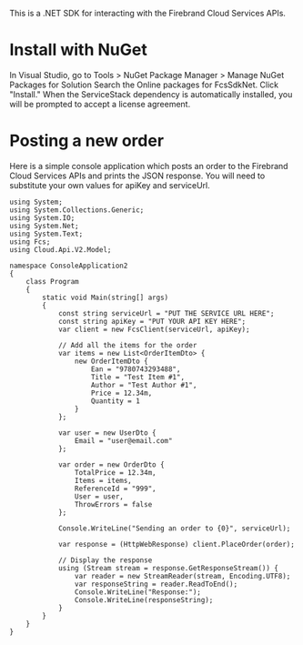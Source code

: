 This is a .NET SDK for interacting with the Firebrand Cloud Services APIs.

# Install with NuGet

In Visual Studio, go to Tools > NuGet Package Manager > Manage NuGet Packages for Solution
Search the Online packages for FcsSdkNet.  Click "Install."
When the ServiceStack dependency is automatically installed, you will be prompted to accept a license agreement.

# Posting a new order

Here is a simple console application which posts an order to the Firebrand Cloud Services APIs and prints the JSON response.  You will need to substitute your own values for apiKey and serviceUrl.

```
using System;
using System.Collections.Generic;
using System.IO;
using System.Net;
using System.Text;
using Fcs;
using Cloud.Api.V2.Model;

namespace ConsoleApplication2
{
    class Program
    {
        static void Main(string[] args)
        {
            const string serviceUrl = "PUT THE SERVICE URL HERE";
            const string apiKey = "PUT YOUR API KEY HERE";
            var client = new FcsClient(serviceUrl, apiKey);

            // Add all the items for the order
            var items = new List<OrderItemDto> {
                new OrderItemDto {
                    Ean = "9780743293488",
                    Title = "Test Item #1",
                    Author = "Test Author #1",
                    Price = 12.34m,
                    Quantity = 1
                }
            }; 

            var user = new UserDto {
                Email = "user@email.com"
            };

            var order = new OrderDto {
                TotalPrice = 12.34m,
                Items = items,
                ReferenceId = "999",
                User = user,
                ThrowErrors = false
            };

            Console.WriteLine("Sending an order to {0}", serviceUrl);

            var response = (HttpWebResponse) client.PlaceOrder(order);
            
            // Display the response
            using (Stream stream = response.GetResponseStream()) {
                var reader = new StreamReader(stream, Encoding.UTF8);
                var responseString = reader.ReadToEnd();
                Console.WriteLine("Response:");
                Console.WriteLine(responseString);
            }
        }
    }
}
```
